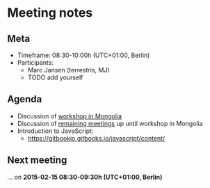 # Meeting notes

## Meta

* Timeframe: 08:30-10:00h (UTC+01:00, Berlin)
* Participants:
  * Marc Jansen (terrestris, MJ)
  * TODO add yourself

## Agenda

* Discussion of [workshop in Mongolia](../../workshop/outline.md)
* Discussion of [remaining meetings](../outline.md) up until workshop in
  Mongolia
* Introduction to JavaScript:
  * https://gitbookio.gitbooks.io/javascript/content/

## Next meeting

… on **2015-02-15 08:30-09:30h (UTC+01:00, Berlin)**

